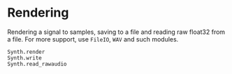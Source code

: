 # Rendering

Rendering a signal to samples, saving to a file and reading
raw float32 from a file. For more support, use `FileIO`,
`WAV` and such modules.

```@docs
Synth.render
Synth.write
Synth.read_rawaudio
```


